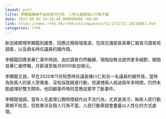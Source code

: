 ```yaml
---
layout: post
title: 李顯龍稱絕不姑息貪污行為　人性化處理個人行為不當
date: 2023-08-02 14:29:44.000000000 +08:00
link: https://news.rthk.hk/rthk/ch/component/k2/1711721-20230802.htm
categories: rthk
---
```


新加坡總理李顯龍到國會，回應近期政壇風波，包括交通部長易華仁被貪污調查局調查，以及兩名時任議員的婚外情。

李顯龍回應易華仁事件時說，由於調查仍然繼續，現階段無法提供更多細節，期間易華仁被停職，月薪減至每月8500新加坡元。

李顯龍又說，早在2020年11月知悉時任議長陳川仁和另一名議員的婚外情，當時為免兩人的家人受傷害，沒有採取跟進行動，但遺憾兩人經過兩年多時間，仍然未能處理好雙方關係，他回顧事件時同意應該更早了斷事件。

李顯龍強調，當有人在處理公務時懷疑作出不法行為，尤其是貪污，執政人民行動黨絕不姑息，但若果涉及個人行為不當，人民行動黨就會盡量以人性化的方式處理。
